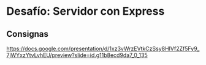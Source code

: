 # Desafío: Servidor con Express

## Consignas

https://docs.google.com/presentation/d/1xz3vWrzEVtkCzSsy8HIVf2Zf5Fy9_7jWYxzYtvLvhEU/preview?slide=id.g11b8ecd9da7_0_135
